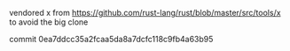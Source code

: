 vendored x from https://github.com/rust-lang/rust/blob/master/src/tools/x to avoid the big clone

commit 0ea7ddcc35a2fcaa5da8a7dcfc118c9fb4a63b95
